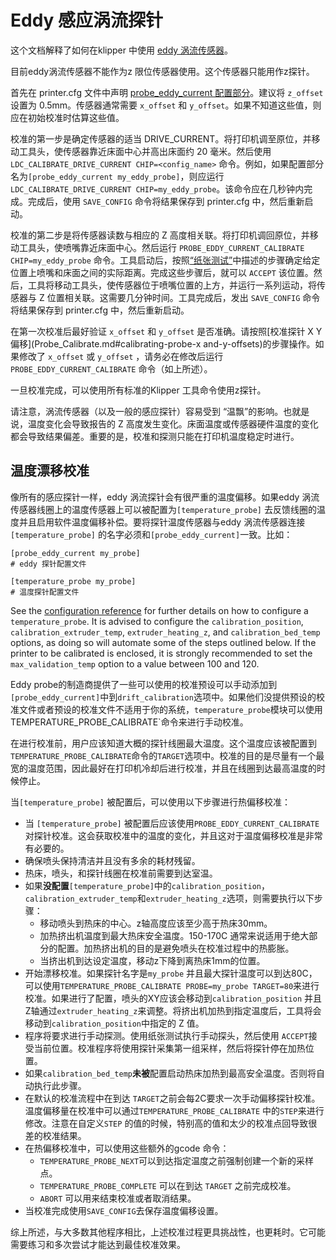 # Eddy 感应涡流探针

这个文档解释了如何在klipper 中使用 [eddy 涡流传感器](https://en.wikipedia.org/wiki/Eddy_current)。

目前eddy涡流传感器不能作为z 限位传感器使用。这个传感器只能用作z探针。

首先在 printer.cfg 文件中声明 [probe_eddy_current 配置部分](Config_Reference.md#probe_eddy_current)。建议将 `z_offset` 设置为 0.5mm。传感器通常需要 `x_offset` 和 `y_offset`。如果不知道这些值，则应在初始校准时估算这些值。

校准的第一步是确定传感器的适当 DRIVE_CURRENT。将打印机调至原位，并移动工具头，使传感器靠近床面中心并高出床面约 20 毫米。然后使用 `LDC_CALIBRATE_DRIVE_CURRENT CHIP=<config_name>` 命令。例如，如果配置部分名为`[probe_eddy_current my_eddy_probe]`，则应运行 `LDC_CALIBRATE_DRIVE_CURRENT CHIP=my_eddy_probe`。该命令应在几秒钟内完成。完成后，使用 `SAVE_CONFIG` 命令将结果保存到 printer.cfg 中，然后重新启动。

校准的第二步是将传感器读数与相应的 Z 高度相关联。将打印机调回原位，并移动工具头，使喷嘴靠近床面中心。然后运行 `PROBE_EDDY_CURRENT_CALIBRATE CHIP=my_eddy_probe` 命令。工具启动后，按照[“纸张测试”](Bed_Level.md#the-paper-test)中描述的步骤确定给定位置上喷嘴和床面之间的实际距离。完成这些步骤后，就可以 `ACCEPT` 该位置。然后，工具将移动工具头，使传感器位于喷嘴位置的上方，并运行一系列运动，将传感器与 Z 位置相关联。这需要几分钟时间。工具完成后，发出 `SAVE_CONFIG` 命令将结果保存到 printer.cfg 中，然后重新启动。

在第一次校准后最好验证 `x_offset` 和 `y_offset` 是否准确。请按照[校准探针 X Y 偏移](Probe_Calibrate.md#calibrating-probe-x and-y-offsets)的步骤操作。如果修改了 `x_offset` 或 `y_offset` ，请务必在修改后运行 `PROBE_EDDY_CURRENT_CALIBRATE` 命令（如上所述）。

一旦校准完成，可以使用所有标准的Klipper 工具命令使用z探针。

请注意，涡流传感器（以及一般的感应探针）容易受到 “温飘”的影响。也就是说，温度变化会导致报告的 Z 高度发生变化。床面温度或传感器硬件温度的变化都会导致结果偏差。重要的是，校准和探测只能在打印机温度稳定时进行。

## 温度漂移校准

像所有的感应探针一样，eddy 涡流探针会有很严重的温度偏移。如果eddy 涡流传感器线圈上的温度传感器上可以被配置为`[temperature_probe]` 去反馈线圈的温度并且启用软件温度偏移补偿。要将探针温度传感器与eddy 涡流传感器连接`[temperature_probe]` 的名字必须和`[probe_eddy_current]`一致。比如：

```
[probe_eddy_current my_probe]
# eddy 探针配置文件

[temperature_probe my_probe]
# 温度探针配置文件
```

See the [configuration reference](Config_Reference.md#temperature_probe) for further details on how to configure a `temperature_probe`. It is advised to configure the `calibration_position`, `calibration_extruder_temp`, `extruder_heating_z`, and `calibration_bed_temp` options, as doing so will automate some of the steps outlined below. If the printer to be calibrated is enclosed, it is strongly recommended to set the `max_validation_temp` option to a value between 100 and 120.

Eddy probe的制造商提供了一些可以使用的校准预设可以手动添加到`[probe_eddy_current]`中到`drift_calibration`选项中。如果他们没提供预设的校准文件或者预设的校准文件不适用于你的系统，`temperature_probe`模块可以使用TEMPERATURE_PROBE_CALIBRATE`命令来进行手动校准。

在进行校准前，用户应该知道大概的探针线圈最大温度。这个温度应该被配置到`TEMPERATURE_PROBE_CALIBRATE`命令的`TARGET`选项中。校准的目的是尽量有一个最宽的温度范围，因此最好在打印机冷却后进行校准，并且在线圈到达最高温度的时候停止。

当`[temperature_probe]` 被配置后，可以使用以下步骤进行热偏移校准：

- 当 `[temperature_probe]` 被配置后应该使用`PROBE_EDDY_CURRENT_CALIBRATE`对探针校准。这会获取校准中的温度的变化，并且这对于温度偏移校准是非常有必要的。
- 确保喷头保持清洁并且没有多余的耗材残留。
- 热床，喷头，和探针线圈在校准前需要到达室温。
- 如果**没配置**`[temperature_probe]`中的`calibration_position`，`calibration_extruder_temp`和`extruder_heating_z`选项，则需要执行以下步骤：
   - 移动喷头到热床的中心。z轴高度应该至少高于热床30mm。
   - 加热挤出机温度到最大热床安全温度。150-170C 通常来说适用于绝大部分的配置。加热挤出机的目的是避免喷头在校准过程中的热膨胀。
   - 当挤出机到达设定温度，移动z下降到离热床1mm的位置。
- 开始漂移校准。如果探针名字是`my_probe` 并且最大探针温度可以到达80C，可以使用`TEMPERATURE_PROBE_CALIBRATE PROBE=my_probe TARGET=80`来进行校准。如果进行了配置，喷头的XY应该会移动到`calibration_position` 并且Z轴通过`extruder_heating_z`来调整。将挤出机加热到指定温度后，工具将会移动到`calibration_position`中指定的 Z 值。
- 程序将要求进行手动探测。使用纸张测试执行手动探头，然后使用 `ACCEPT`接受当前位置。校准程序将使用探针采集第一组采样，然后将探针停在加热位置。
- 如果`calibration_bed_temp`**未被**配置启动热床加热到最高安全温度。否则将自动执行此步骤。
- 在默认的校准流程中在到达 `TARGET`之前会每2C要求一次手动偏移探针校准。温度偏移量在校准中可以通过`TEMPERATURE_PROBE_CALIBRATE` 中的`STEP`来进行修改。注意在自定义`STEP` 的值的时候，特别高的值和太少的校准点回导致很差的校准结果。
- 在热偏移校准中，可以使用这些额外的gcode 命令：
   - `TEMPERATURE_PROBE_NEXT`可以到达指定温度之前强制创建一个新的采样点。
   - `TEMPERATURE_PROBE_COMPLETE` 可以在到达 `TARGET` 之前完成校准。
   - `ABORT` 可以用来结束校准或者取消结果。
- 当校准完成使用`SAVE_CONFIG`去保存温度偏移设置。

综上所述，与大多数其他程序相比，上述校准过程更具挑战性，也更耗时。它可能需要练习和多次尝试才能达到最佳校准效果。
